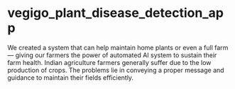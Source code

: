 # vegigo_plant_disease_detection_app
We created a system that can help maintain home plants or even a full farm — giving our farmers the power of automated AI system to sustain their farm health. Indian agriculture farmers generally suffer due to the low production of crops. The problems lie in conveying a proper message and guidance to maintain their fields efficiently.
